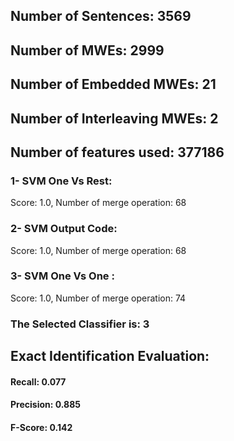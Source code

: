## Number of Sentences: 3569
## Number of MWEs: 2999

## Number of Embedded MWEs: 21

## Number of Interleaving MWEs: 2
## Number of features used: 377186

### 1- SVM One Vs Rest: 
Score: 1.0, Number of merge operation: 68
### 2- SVM Output Code: 
Score: 1.0, Number of merge operation: 68
### 3- SVM One Vs One : 
Score: 1.0, Number of merge operation: 74
### The Selected Classifier is: 3
## Exact Identification Evaluation: 
#### Recall: 0.077
#### Precision: 0.885
#### F-Score: 0.142
